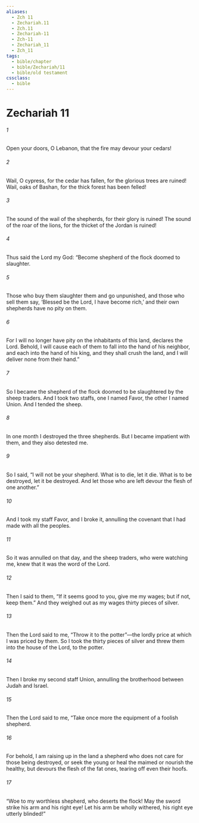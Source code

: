 ```yaml
---
aliases:
  - Zch 11
  - Zechariah.11
  - Zch.11
  - Zechariah-11
  - Zch-11
  - Zechariah_11
  - Zch_11
tags:
  - bible/chapter
  - bible/Zechariah/11
  - bible/old testament
cssclass:
  - bible
---
```


# Zechariah 11

###### 1
Open your doors, O Lebanon, that the fire may devour your cedars!
###### 2
Wail, O cypress, for the cedar has fallen, for the glorious trees are ruined! Wail, oaks of Bashan, for the thick forest has been felled!
###### 3
The sound of the wail of the shepherds, for their glory is ruined! The sound of the roar of the lions, for the thicket of the Jordan is ruined!
###### 4
Thus said the Lord my God: “Become shepherd of the flock doomed to slaughter.
###### 5
Those who buy them slaughter them and go unpunished, and those who sell them say, ‘Blessed be the Lord, I have become rich,’ and their own shepherds have no pity on them.
###### 6
For I will no longer have pity on the inhabitants of this land, declares the Lord. Behold, I will cause each of them to fall into the hand of his neighbor, and each into the hand of his king, and they shall crush the land, and I will deliver none from their hand.”
###### 7
So I became the shepherd of the flock doomed to be slaughtered by the sheep traders. And I took two staffs, one I named Favor, the other I named Union. And I tended the sheep.
###### 8
In one month I destroyed the three shepherds. But I became impatient with them, and they also detested me.
###### 9
So I said, “I will not be your shepherd. What is to die, let it die. What is to be destroyed, let it be destroyed. And let those who are left devour the flesh of one another.”
###### 10
And I took my staff Favor, and I broke it, annulling the covenant that I had made with all the peoples.
###### 11
So it was annulled on that day, and the sheep traders, who were watching me, knew that it was the word of the Lord.
###### 12
Then I said to them, “If it seems good to you, give me my wages; but if not, keep them.” And they weighed out as my wages thirty pieces of silver.
###### 13
Then the Lord said to me, “Throw it to the potter”—the lordly price at which I was priced by them. So I took the thirty pieces of silver and threw them into the house of the Lord, to the potter.
###### 14
Then I broke my second staff Union, annulling the brotherhood between Judah and Israel.
###### 15
Then the Lord said to me, “Take once more the equipment of a foolish shepherd.
###### 16
For behold, I am raising up in the land a shepherd who does not care for those being destroyed, or seek the young or heal the maimed or nourish the healthy, but devours the flesh of the fat ones, tearing off even their hoofs.
###### 17
“Woe to my worthless shepherd, who deserts the flock! May the sword strike his arm and his right eye! Let his arm be wholly withered, his right eye utterly blinded!”


